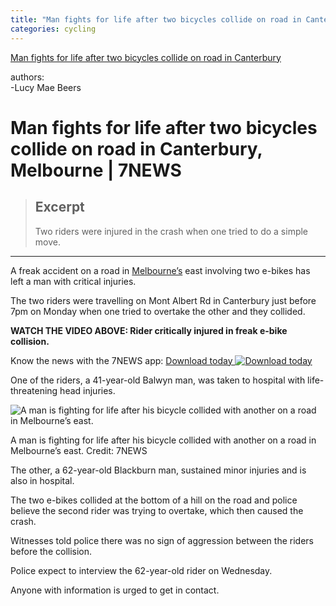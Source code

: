 ```yaml
---
title: "Man fights for life after two bicycles collide on road in Canterbury"
categories: cycling
---
```



[Man fights for life after two bicycles collide on road in Canterbury](https://7news.com.au/news/man-fights-for-life-after-two-bicycles-collide-on-road-in-canterbury-melbourne-c-13412780)  

authors:  
-Lucy Mae Beers  


# Man fights for life after two bicycles collide on road in Canterbury, Melbourne | 7NEWS

> ## Excerpt
> Two riders were injured in the crash when one tried to do a simple move.

---
A freak accident on a road in [Melbourne’s](https://7news.com.au/news/melbourne) east involving two e-bikes has left a man with critical injuries.

The two riders were travelling on Mont Albert Rd in Canterbury just before 7pm on Monday when one tried to overtake the other and they collided.

**WATCH THE VIDEO ABOVE: Rider critically injured in freak e-bike collision.**

Know the news with the 7NEWS app: [Download today ![Download today](Man%20fights%20for%20life%20after%20two%20bicycles%20collide%20on%20road%20in%20Canterbury,%20Melbourne%20%207NEWS/right-red-arrow.92bca5db.svg)](https://7news.com.au/app?utm_source=7NEWS&utm_medium=contextual-link-app&utm_campaign=7news-app) 

One of the riders, a 41-year-old Balwyn man, was taken to hospital with life-threatening head injuries.

![A man is fighting for life after his bicycle collided with another on a road in Melbourne’s east.](Man%20fights%20for%20life%20after%20two%20bicycles%20collide%20on%20road%20in%20Canterbury,%20Melbourne%20%207NEWS/059e85eedc1a28321a64cbd8b3471b569f8bf6b9.png)

A man is fighting for life after his bicycle collided with another on a road in Melbourne’s east. Credit: 7NEWS

The other, a 62-year-old Blackburn man, sustained minor injuries and is also in hospital.

The two e-bikes collided at the bottom of a hill on the road and police believe the second rider was trying to overtake, which then caused the crash.

Witnesses told police there was no sign of aggression between the riders before the collision.

Police expect to interview the 62-year-old rider on Wednesday.

Anyone with information is urged to get in contact.